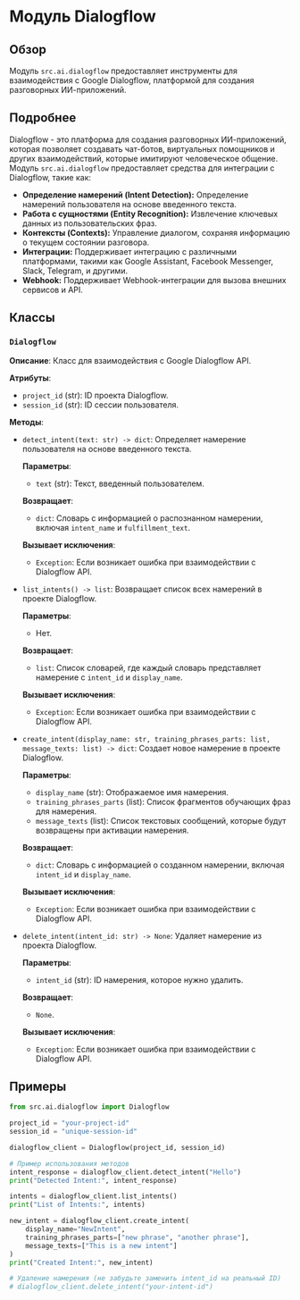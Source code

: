 # Модуль Dialogflow

## Обзор

Модуль `src.ai.dialogflow` предоставляет инструменты для взаимодействия с Google Dialogflow, платформой для создания разговорных ИИ-приложений. 

## Подробнее

Dialogflow - это платформа для создания разговорных ИИ-приложений, которая позволяет создавать чат-ботов, виртуальных помощников и других взаимодействий, которые имитируют человеческое общение. Модуль `src.ai.dialogflow` предоставляет средства для интеграции с Dialogflow, такие как:

- **Определение намерений (Intent Detection):** Определение намерений пользователя на основе введенного текста.
- **Работа с сущностями (Entity Recognition):** Извлечение ключевых данных из пользовательских фраз.
- **Контексты (Contexts):** Управление диалогом, сохраняя информацию о текущем состоянии разговора.
- **Интеграции:** Поддерживает интеграцию с различными платформами, такими как Google Assistant, Facebook Messenger, Slack, Telegram, и другими.
- **Webhook:** Поддерживает Webhook-интеграции для вызова внешних сервисов и API.


## Классы

### `Dialogflow`

**Описание**: Класс для взаимодействия с Google Dialogflow API. 

**Атрибуты**:
- `project_id` (str): ID проекта Dialogflow.
- `session_id` (str): ID сессии пользователя.

**Методы**:

- `detect_intent(text: str) -> dict`: Определяет намерение пользователя на основе введенного текста.

    **Параметры**:
    - `text` (str): Текст, введенный пользователем.

    **Возвращает**:
    - `dict`: Словарь с информацией о распознанном намерении, включая `intent_name` и `fulfillment_text`.

    **Вызывает исключения**:
    - `Exception`: Если возникает ошибка при взаимодействии с Dialogflow API.


- `list_intents() -> list`: Возвращает список всех намерений в проекте Dialogflow.

    **Параметры**:
    - Нет.

    **Возвращает**:
    - `list`: Список словарей, где каждый словарь представляет намерение с `intent_id` и `display_name`.

    **Вызывает исключения**:
    - `Exception`: Если возникает ошибка при взаимодействии с Dialogflow API.


- `create_intent(display_name: str, training_phrases_parts: list, message_texts: list) -> dict`: Создает новое намерение в проекте Dialogflow.

    **Параметры**:
    - `display_name` (str): Отображаемое имя намерения.
    - `training_phrases_parts` (list): Список фрагментов обучающих фраз для намерения.
    - `message_texts` (list): Список текстовых сообщений, которые будут возвращены при активации намерения.

    **Возвращает**:
    - `dict`: Словарь с информацией о созданном намерении, включая `intent_id` и `display_name`.

    **Вызывает исключения**:
    - `Exception`: Если возникает ошибка при взаимодействии с Dialogflow API.


- `delete_intent(intent_id: str) -> None`: Удаляет намерение из проекта Dialogflow.

    **Параметры**:
    - `intent_id` (str): ID намерения, которое нужно удалить.

    **Возвращает**:
    - `None`.

    **Вызывает исключения**:
    - `Exception`: Если возникает ошибка при взаимодействии с Dialogflow API.

## Примеры

```python
from src.ai.dialogflow import Dialogflow

project_id = "your-project-id"
session_id = "unique-session-id"

dialogflow_client = Dialogflow(project_id, session_id)

# Пример использования методов
intent_response = dialogflow_client.detect_intent("Hello")
print("Detected Intent:", intent_response)

intents = dialogflow_client.list_intents()
print("List of Intents:", intents)

new_intent = dialogflow_client.create_intent(
    display_name="NewIntent",
    training_phrases_parts=["new phrase", "another phrase"],
    message_texts=["This is a new intent"]
)
print("Created Intent:", new_intent)

# Удаление намерения (не забудьте заменить intent_id на реальный ID)
# dialogflow_client.delete_intent("your-intent-id")
```